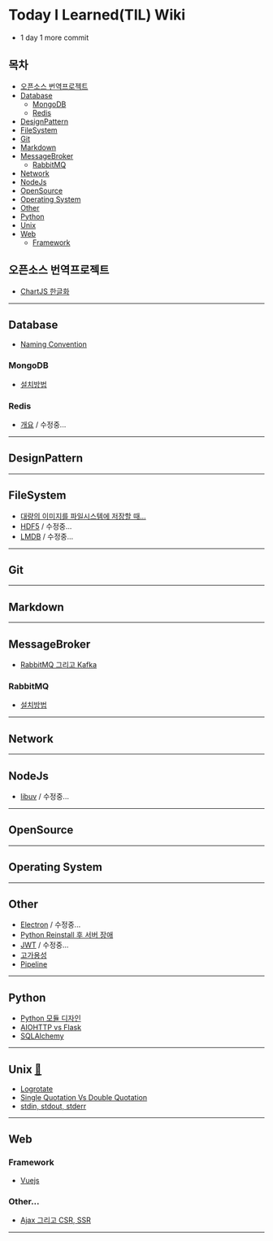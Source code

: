 # Today I Learned(TIL) Wiki
* 1 day 1 more commit

## 목차
- [오픈소스 번역프로젝트](#오픈소스-번역프로젝트)
- [Database](#database)
  - [MongoDB](#mongodb)
  - [Redis](#redis)
- [DesignPattern](#designpattern)
- [FileSystem](#filesystem)
- [Git](#git)
- [Markdown](#markdown)
- [MessageBroker](#messagebroker)
  - [RabbitMQ](#rabbitmq)
- [Network](#network)
- [NodeJs](#nodejs)
- [OpenSource](#opensource)
- [Operating System](#operating-system)
- [Other](#other)
- [Python](#python)
- [Unix](#unix)
- [Web](#web)
  - [Framework](#framework) 
## 오픈소스 번역프로젝트
* [ChartJS 한글화](https://github.com/DevDooly/ChartJsDoc)
---
## Database
* [Naming Convention](https://github.com/DevDooly/TIL/blob/main/Database/SQL%20Naming%20Convention.md)
### MongoDB
* [설치방법](https://github.com/DevDooly/TIL/tree/main/Database/MongoDB)

### Redis
* [개요](https://github.com/DevDooly/TIL/tree/main/Database/Redis) / 수정중...
---
## DesignPattern
---
## FileSystem
* [대량의 이미지를 파일시스템에 저장할 때...
](https://github.com/DevDooly/TIL/blob/main/FileSystem/Editing%20%EB%8C%80%EB%9F%89%EC%9D%98%20%EC%9D%B4%EB%AF%B8%EC%A7%80%EB%A5%BC%20%ED%8C%8C%EC%9D%BC%EC%8B%9C%EC%8A%A4%ED%85%9C%EC%97%90%20%EC%A0%80%EC%9E%A5%ED%95%A0%20%EB%95%8C.md)
* [HDF5](https://github.com/DevDooly/TIL/blob/main/FileSystem/HDF5.md) / 수정중...
* [LMDB](https://github.com/DevDooly/TIL/blob/main/FileSystem/LMDB%20(Sysmas%20Lightning%20Memory-mapped%20Database).md) / 수정중...
---
## Git
---
## Markdown
---
## MessageBroker
* [RabbitMQ 그리고 Kafka](https://github.com/DevDooly/TIL/blob/main/MessageBroker/RabbitMQ%20%EA%B7%B8%EB%A6%AC%EA%B3%A0%20Kafka.md)

### RabbitMQ
* [설치방법](https://github.com/DevDooly/TIL/blob/main/MessageBroker/RabbitMQ/%EC%84%A4%EC%B9%98.md)
---
## Network
---
## NodeJs
* [libuv](https://github.com/DevDooly/TIL/blob/main/NodeJs/libuv.md) / 수정중...
---
## OpenSource
---
## Operating System
---
## Other
* [Electron](https://github.com/DevDooly/TIL/blob/main/Other/Electron.md) / 수정중...
* [Python Reinstall 후 서버 장애
](https://github.com/DevDooly/TIL/blob/main/Other/Python%20Reinstall%20%ED%9B%84%20%EC%84%9C%EB%B2%84%20%EC%9E%A5%EC%95%A0.md)
* [JWT](https://github.com/DevDooly/TIL/blob/main/Other/JWT.md) / 수정중...
* [고가용성](https://github.com/DevDooly/TIL/blob/main/Other/%EA%B3%A0%EA%B0%80%EC%9A%A9%EC%84%B1.md)
* [Pipeline](https://github.com/DevDooly/TIL/blob/main/Other/Pipeline.md)
---
## Python
* [Python 모듈 디자인](https://github.com/DevDooly/TIL/blob/main/Python/Designing%20Modules%20in%20Python.md)
* [AIOHTTP vs Flask](https://github.com/DevDooly/TIL/blob/main/Python/AIOHTTP%20vs%20Flask.md)
* [SQLAlchemy](https://github.com/DevDooly/TIL/blob/main/Python/SQLAlchemy.md)
---
## Unix [:link:](https://github.com/DevDooly/TIL/tree/main/Unix)
* [Logrotate](https://github.com/DevDooly/TIL/blob/main/Unix/Logrotate.md)
* [Single Quotation Vs Double Quotation](https://github.com/DevDooly/TIL/blob/main/Unix/Single%20Quotation%20vs%20Double%20Quotation%20in%20bash.md)
* [stdin, stdout, stderr](https://github.com/DevDooly/TIL/blob/main/Unix/Stdin%2C%20stdout%2C%20stderr.md)
---
## Web
### Framework
* [Vuejs](https://github.com/DevDooly/TIL/tree/main/Web/Framework/Vuejs)
### Other...
* [Ajax 그리고 CSR, SSR](https://github.com/DevDooly/TIL/blob/main/Web/Ajax%20%EA%B7%B8%EB%A6%AC%EA%B3%A0%20CSR%2C%20SSR.md)
---
